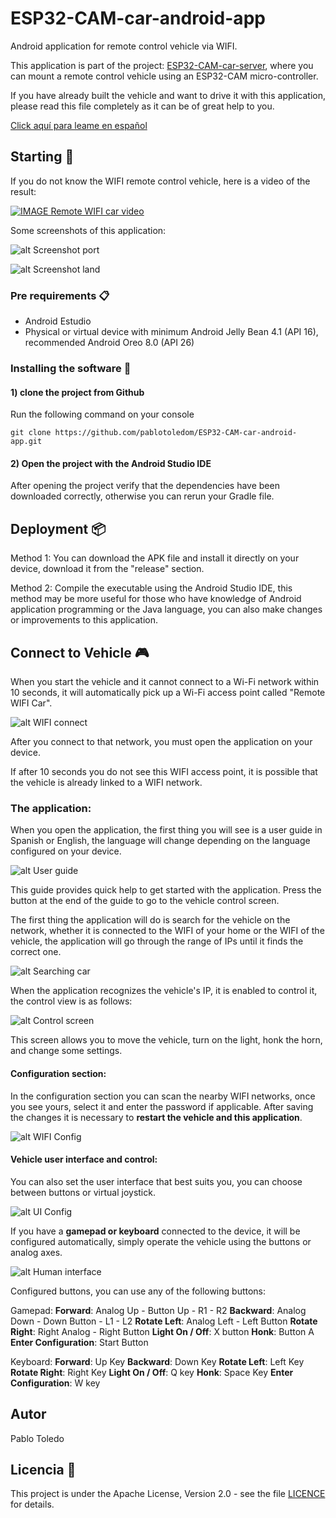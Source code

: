 # ESP32-CAM-car-android-app

Android application for remote control vehicle via WIFI.

This application is part of the project: [ESP32-CAM-car-server](https://github.com/pablotoledom/ESP32-CAM-car-server), where you can mount a remote control vehicle using an ESP32-CAM micro-controller.

If you have already built the vehicle and want to drive it with this application, please read this file completely as it can be of great help to you.

[Click aquí para leame en español](https://github.com/pablotoledom/ESP32-CAM-car-android-app/blob/main/LEAME.md)

## Starting 🚀

If you do not know the WIFI remote control vehicle, here is a video of the result:

[![IMAGE Remote WIFI car video](https://img.youtube.com/vi/02oBJucxMBU/0.jpg)](https://www.youtube.com/watch?v=02oBJucxMBU)

Some screenshots of this application:

![alt Screenshot port](https://raw.githubusercontent.com/pablotoledom/ESP32-CAM-car-android-app/main/images/capture_port.png)

![alt Screenshot land](https://raw.githubusercontent.com/pablotoledom/ESP32-CAM-car-android-app/main/images/capture_land.png)

### Pre requirements 📋

- Android Estudio
- Physical or virtual device with minimum Android Jelly Bean 4.1 (API 16), recommended Android Oreo 8.0 (API 26)

### Installing the software 🔧

#### 1) clone the project from Github

Run the following command on your console

```console
git clone https://github.com/pablotoledom/ESP32-CAM-car-android-app.git
```

#### 2) Open the project with the Android Studio IDE

After opening the project verify that the dependencies have been downloaded correctly, otherwise you can rerun your Gradle file.

## Deployment 📦

Method 1: You can download the APK file and install it directly on your device, download it from the "release" section.

Method 2: Compile the executable using the Android Studio IDE, this method may be more useful for those who have knowledge of Android application programming or the Java language, you can also make changes or improvements to this application.

## Connect to Vehicle 🎮

When you start the vehicle and it cannot connect to a Wi-Fi network within 10 seconds, it will automatically pick up a Wi-Fi access point called "Remote WIFI Car".

![alt WIFI connect](https://raw.githubusercontent.com/pablotoledom/ESP32-CAM-car-android-app/main/images/capture_wifi.png)

After you connect to that network, you must open the application on your device.

If after 10 seconds you do not see this WIFI access point, it is possible that the vehicle is already linked to a WIFI network.

### The application:

When you open the application, the first thing you will see is a user guide in Spanish or English, the language will change depending on the language configured on your device.


![alt User guide](https://raw.githubusercontent.com/pablotoledom/ESP32-CAM-car-android-app/main/images/screenshot_guide.png)

This guide provides quick help to get started with the application. Press the button at the end of the guide to go to the vehicle control screen.

The first thing the application will do is search for the vehicle on the network, whether it is connected to the WIFI of your home or the WIFI of the vehicle, the application will go through the range of IPs until it finds the correct one.

![alt Searching car](https://raw.githubusercontent.com/pablotoledom/ESP32-CAM-car-android-app/main/images/screenshot_search.png)

When the application recognizes the vehicle's IP, it is enabled to control it, the control view is as follows:

![alt Control screen](https://raw.githubusercontent.com/pablotoledom/ESP32-CAM-car-android-app/main/images/screenshot.png)

This screen allows you to move the vehicle, turn on the light, honk the horn, and change some settings.

#### Configuration section:

In the configuration section you can scan the nearby WIFI networks, once you see yours, select it and enter the password if applicable. After saving the changes it is necessary to **restart the vehicle and this application**.

 ![alt WIFI Config](https://raw.githubusercontent.com/pablotoledom/ESP32-CAM-car-android-app/main/images/screenshot_wifi.png)

#### Vehicle user interface and control:

You can also set the user interface that best suits you, you can choose between buttons or virtual joystick.

![alt UI Config](https://raw.githubusercontent.com/pablotoledom/ESP32-CAM-car-android-app/main/images/screenshot_ui.png)

If you have a **gamepad or keyboard** connected to the device, it will be configured automatically, simply operate the vehicle using the buttons or analog axes.

![alt Human interface](https://raw.githubusercontent.com/pablotoledom/ESP32-CAM-car-android-app/main/images/human-controls.png)

Configured buttons, you can use any of the following buttons:

Gamepad:
    **Forward**: Analog Up - Button Up - R1 - R2
    **Backward**: Analog Down - Down Button - L1 - L2
    **Rotate Left**: Analog Left - Left Button
    **Rotate Right**: Right Analog - Right Button
    **Light On / Off**: X button
    **Honk**: Button A
    **Enter Configuration**: Start Button

Keyboard:
    **Forward**: Up Key
    **Backward**: Down Key
    **Rotate Left**: Left Key
    **Rotate Right**: Right Key
    **Light On / Off**: Q key
    **Honk**: Space Key
    **Enter Configuration**: W key

## Autor

Pablo Toledo


## Licencia 📄

This project is under the Apache License, Version 2.0 - see the file [LICENCE](https://github.com/pablotoledom/ESP32-CAM-car-android-app/blob/main/LICENCE) for details.